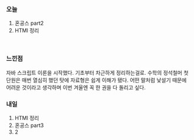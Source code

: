 <h3>오늘</h3>

1. 혼공스 part2
2. HTMl 정리

<br/>

<h3>느낀점</h3>
자바 스크립트 이론을 시작했다. 기초부터 차근하게 정리하는걸로. 수학의 정석철머 첫 단원은 매번 열심히 했던 탓에 자료형은 쉽게 이해가 됐다. 
어떤 말처럼 낯설기 때문에 어려운 것이라고 생각하며 이번 겨울엔 꼭 한 권을 다 돌리고 싶다. 

<br/>

<h3>내일</h3>

1. HTMl 정리
2. 혼공스 part3
3. 2
